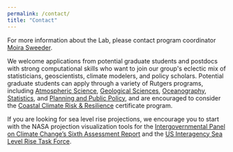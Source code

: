 ```yaml
---
permalink: /contact/
title: "Contact" 
---
```


For more information about the Lab, please contact program coordinator [Moira Sweeder](mailto:moira-dot-sweeder-at-rutgers-dot-edu).


We welcome applications from potential graduate students and postdocs with strong computational skills who want to join our group's eclectic mix of statisticians, geoscientists, climate modelers, and policy scholars. Potential graduate students can apply through a variety of Rutgers programs, including [Atmospheric Science](http://envsci.rutgers.edu/academics/atmos_grad/), [Geological Sciences](https://eps.rutgers.edu/academics/graduate/graduate-program),  [Oceanography](https://marine.rutgers.edu/main/academics/graduate), [Statistics](https://www.stat.rutgers.edu/academics/graduate-program), and [Planning and Public Policy](https://bloustein.rutgers.edu/graduate/doctoral-studies/), and are encouraged to consider the [Coastal Climate Risk & Resilience](http://c2r2.rutgers.edu/) certificate program. 

If you are looking for sea level rise projections, we encourage you to start with the NASA projection visualization tools for the [Intergovernmental Panel on Climate Change’s Sixth Assessment Report](https://sealevel.nasa.gov/ipcc-ar6-sea-level-projection-tool) and the [US Interagency Sea Level Rise Task Force](https://sealevel.nasa.gov/task-force-scenario-tool).

